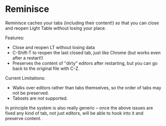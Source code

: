 Reminisce
=========

Reminisce caches your tabs (including their content!) so that you can close and reopen Light Table without losing your place.

Features:
 * Close and reopen LT without losing data
 * C-Shift-T to reopen the last closed tab, just like Chrome (but works even after a restart!)
 * Preserves the content of "dirty" editors after restarting, but you can go back to the original file with C-Z.
 
Current Limitations:
 * Walks over editors rather than tabs themselves, so the order of tabs may not be preserved.
 * Tabsets are not supported.

In principle the system is also really generic – once the above issues are fixed any kind of tab, not just editors, will be able to hook into it and preserve content.
